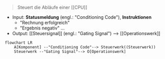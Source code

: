 > Steuert die Abläufe einer [[CPU]]


- Input: **Statusmeldung** (engl.: "Conditioning Code"), **Instruktionen**
	- "Rechnung erfolgreich"
	- "Ergebnis negativ" ...
- Output: [[Steuersignal]] (engl.: "Gating Signal") --> [[Operationswerk]]


```mermaid
flowchart LR
	A[Komponent] --"Conditioning Code"--> Steuerwerk((Steuerwerk))
	Steuerwerk --"Gating Signal"--> O[Operationswerk]
	
```





